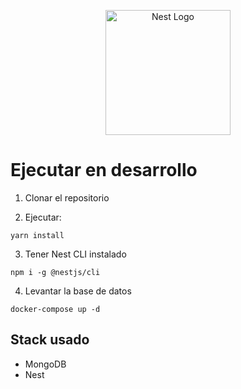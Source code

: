 <p align="center">
  <a href="http://nestjs.com/" target="blank"><img src="https://nestjs.com/img/logo-small.svg" width="200" alt="Nest Logo" /></a>
</p>

# Ejecutar en desarrollo

1. Clonar el repositorio

2. Ejecutar:
```
yarn install

```
3. Tener Nest CLI instalado 
```
npm i -g @nestjs/cli

```
4. Levantar la base de datos
```
docker-compose up -d
```

## Stack usado
* MongoDB
* Nest
